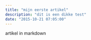 ```yaml
---
title: "mijn eerste artikel"
description: "dit is een dikke test"
date: "2015-10-21 07:05:00"
---
```


artikel in markdown